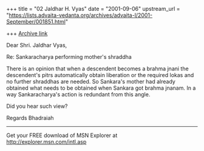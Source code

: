 +++
title = "02 Jaldhar H. Vyas"
date = "2001-09-06"
upstream_url = "https://lists.advaita-vedanta.org/archives/advaita-l/2001-September/001851.html"

+++
[Archive link](https://lists.advaita-vedanta.org/archives/advaita-l/2001-September/001851.html)

Dear Shri. Jaldhar Vyas,

Re: Sankaracharya performing mother's shraddha

There is an opinion that when a descendent becomes a brahma jnani the
descendent's pitrs automatically obtain liberation or the required lokas and
no further shraddhas are needed. So Sankara's mother had already obtained
what needs to be obtained when Sankara got brahma jnanam. In a way
Sankaracharya's action is redundant from this angle.

Did you hear such view?

Regards
Bhadraiah

_________________________________________________________________
Get your FREE download of MSN Explorer at http://explorer.msn.com/intl.asp


